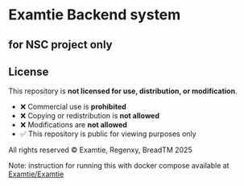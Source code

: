 # Examtie Backend system
## for NSC project only 

## License

This repository is **not licensed for use, distribution, or modification**.

- ❌ Commercial use is **prohibited**
- ❌ Copying or redistribution is **not allowed**
- ❌ Modifications are **not allowed**
- ✅ This repository is public for viewing purposes only

All rights reserved © Examtie, Regenxy, BreadTM 2025

Note: instruction for running this with docker compose available at [Examtie/Examtie](https://github.com/Examtie/Examtie)
